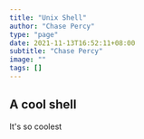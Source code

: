 ```yaml
---
title: "Unix Shell"
author: "Chase Percy"
type: "page"
date: 2021-11-13T16:52:11+08:00
subtitle: "Chase Percy"
image: ""
tags: []
---
```


## A cool shell

It's so coolest
